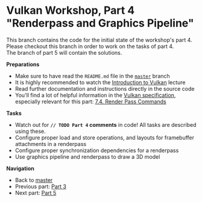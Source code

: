 # Vulkan Workshop, Part 4 "Renderpass and Graphics Pipeline"

This branch contains the code for the initial state of the workshop's part 4.     
Please checkout this branch in order to work on the tasks of part 4.    
The branch of part 5 will contain the solutions.

**Preparations** 
* Make sure to have read the `README.md` file in the [`master`](https://github.com/cg-tuwien/VulkanWorkshop) branch
* It is highly recommended to watch the [Introduction to Vulkan](https://youtu.be/ZWV6zvKe9Hc) lecture 
* Read further documentation and instructions directly in the source code
* You'll find a lot of helpful information in the [Vulkan specification](https://www.khronos.org/registry/vulkan/specs/1.2-extensions/html/vkspec.html), especially relevant for this part: [7.4. Render Pass Commands](https://www.khronos.org/registry/vulkan/specs/1.2-extensions/html/vkspec.html#renderpass-commands)

**Tasks**
* Watch out for **`// TODO Part 4` comments** in code! All tasks are described using these.
* Configure proper load and store operations, and layouts for framebuffer attachments in a renderpass
* Configure proper synchronization dependencies for a renderpass
* Use graphics pipeline and renderpass to draw a 3D model

**Navigation**
* Back to [master](https://github.com/cg-tuwien/VulkanWorkshop)
* Previous part: [Part 3](https://github.com/cg-tuwien/VulkanWorkshop/tree/part3)
* Next part: [Part 5](https://github.com/cg-tuwien/VulkanWorkshop/tree/part5)
